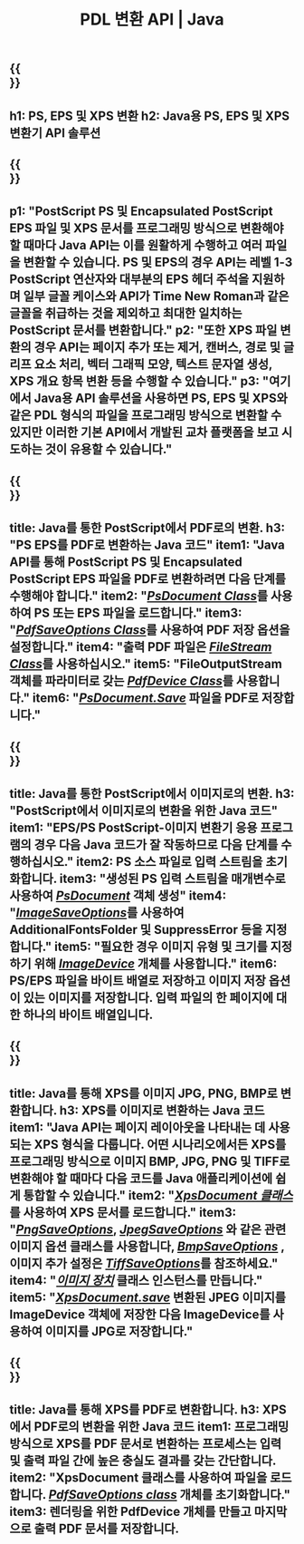 ﻿---
translation: true
template: /_templates/_conversion-java.md
title: PDL 변환 API | Java
url: /java/conversion/
description: Aspose.Page PDL 변환 기능이 있는 Java 라이브러리를 사용하여 PS, EPS 및 XPS를 BMP, JPG, PNG 및 TIFF를 포함한 PDF 및 이미지로 변환합니다.
family: page
platformtag: net
feature: conversion
---

{{<section banner>}}
---
h1: PS, EPS 및 XPS 변환
h2: Java용 PS, EPS 및 XPS 변환기 API 솔루션
---

{{<section overview>}}
---
p1: "PostScript PS 및 Encapsulated PostScript EPS 파일 및 XPS 문서를 프로그래밍 방식으로 변환해야 할 때마다 Java API는 이를 원활하게 수행하고 여러 파일을 변환할 수 있습니다. PS 및 EPS의 경우 API는 레벨 1-3 PostScript 연산자와 대부분의 EPS 헤더 주석을 지원하며 일부 글꼴 케이스와 API가 Time New Roman과 같은 글꼴을 취급하는 것을 제외하고 최대한 일치하는 PostScript 문서를 변환합니다."
p2: "또한 XPS 파일 변환의 경우 API는 페이지 추가 또는 제거, 캔버스, 경로 및 글리프 요소 처리, 벡터 그래픽 모양, 텍스트 문자열 생성, XPS 개요 항목 변환 등을 수행할 수 있습니다."
p3: "여기에서 Java용 API 솔루션을 사용하면 PS, EPS 및 XPS와 같은 PDL 형식의 파일을 프로그래밍 방식으로 변환할 수 있지만 이러한 기본 API에서 개발된 교차 플랫폼을 보고 시도하는 것이 유용할 수 있습니다."
---

{{<section feature1>}}
---
title: Java를 통한 PostScript에서 PDF로의 변환.
h3: "PS EPS를 PDF로 변환하는 Java 코드"
item1: "Java API를 통해 PostScript PS 및 Encapsulated PostScript EPS 파일을 PDF로 변환하려면 다음 단계를 수행해야 합니다."
item2: "[*PsDocument Class*](https://reference.aspose.com/page/java/com.aspose.eps/PsDocument)를 사용하여 PS 또는 EPS 파일을 로드합니다."
item3: "[*PdfSaveOptions Class*](https://reference.aspose.com/page/java/com.aspose.eps.device/PdfSaveOptions)를 사용하여 PDF 저장 옵션을 설정합니다."
item4: "출력 PDF 파일은 [*FileStream Class*](https://docs.oracle.com/javase/7/docs/api/java/io/FileOutputStream.html)를 사용하십시오."
item5: "FileOutputStream 객체를 파라미터로 갖는 [*PdfDevice Class*](https://reference.aspose.com/page/java/com.aspose.eps.device/PdfDevice)를 사용합니다."
item6: "[*PsDocument.Save*](https://reference.aspose.com/page/java/com.aspose.eps/PsDocument#save-com.aspose.page.Device-com.aspose.page.SaveOptions-) 파일을 PDF로 저장합니다."
---

{{<section feature2>}}
---
title: Java를 통한 PostScript에서 이미지로의 변환.
h3: "PostScript에서 이미지로의 변환을 위한 Java 코드"
item1: "EPS/PS PostScript-이미지 변환기 응용 프로그램의 경우 다음 Java 코드가 잘 작동하므로 다음 단계를 수행하십시오."
item2: PS 소스 파일로 입력 스트림을 초기화합니다.
item3: "생성된 PS 입력 스트림을 매개변수로 사용하여 [*PsDocument*](https://reference.aspose.com/page/java/com.aspose.eps/psdocument) 객체 생성"
item4: "[*ImageSaveOptions*](https://reference.aspose.com/page/java/com.aspose.eps.device/imagesaveoptions)를 사용하여 AdditionalFontsFolder 및 SuppressError 등을 지정합니다."
item5: "필요한 경우 이미지 유형 및 크기를 지정하기 위해 [*ImageDevice*](https://reference.aspose.com/page/java/com.aspose.eps.device/imagedevice) 개체를 사용합니다."
item6: PS/EPS 파일을 바이트 배열로 저장하고 이미지 저장 옵션이 있는 이미지를 저장합니다. 입력 파일의 한 페이지에 대한 하나의 바이트 배열입니다.
---


{{<section feature3>}}
---
title: Java를 통해 XPS를 이미지 JPG, PNG, BMP로 변환합니다.
h3: XPS를 이미지로 변환하는 Java 코드
item1: "Java API는 페이지 레이아웃을 나타내는 데 사용되는 XPS 형식을 다룹니다. 어떤 시나리오에서든 XPS를 프로그래밍 방식으로 이미지 BMP, JPG, PNG 및 TIFF로 변환해야 할 때마다 다음 코드를 Java 애플리케이션에 쉽게 통합할 수 있습니다."
item2: "[*XpsDocument 클래스*](https://reference.aspose.com/page/java/com.aspose.xps/XpsDocument)를 사용하여 XPS 문서를 로드합니다."
item3: "[*PngSaveOptions*](https://reference.aspose.com/page/java/com.aspose.xps.rendering/PngSaveOptions), [*JpegSaveOptions*](https://reference.aspose.com/page/java/com.aspose.xps.rendering/JpegSaveOptions) 와 같은 관련 이미지 옵션 클래스를 사용합니다, [*BmpSaveOptions*](https://reference.aspose.com/page/java/com.aspose.xps.rendering/BmpSaveOptions) , 이미지 추가 설정은 [*TiffSaveOptions*](https://reference.aspose.com/page/java/com.aspose.xps.rendering/TiffSaveOptions)를 참조하세요."
item4: "[*이미지 장치*](https://reference.aspose.com/page/java/com.aspose.xps.rendering/ImageDevice) 클래스 인스턴스를 만듭니다."
item5: "[*XpsDocument.save*](https://reference.aspose.com/page/java/com.aspose.xps/XpsDocument#save-com.aspose.page.Device-com.aspose.page.SaveOptions-) 변환된 JPEG 이미지를 ImageDevice 객체에 저장한 다음 ImageDevice를 사용하여 이미지를 JPG로 저장합니다."
---

{{<section feature4>}}
---
title: Java를 통해 XPS를 PDF로 변환합니다.
h3: XPS에서 PDF로의 변환을 위한 Java 코드
item1: 프로그래밍 방식으로 XPS를 PDF 문서로 변환하는 프로세스는 입력 및 출력 파일 간에 높은 충실도 결과를 갖는 간단합니다.
item2: "XpsDocument 클래스를 사용하여 파일을 로드합니다. [*PdfSaveOptions class*](https://reference.aspose.com/page/java/com.aspose.xps.rendering/PdfDevice) 개체를 초기화합니다."
item3: 렌더링을 위한 PdfDevice 개체를 만들고 마지막으로 출력 PDF 문서를 저장합니다.
---


